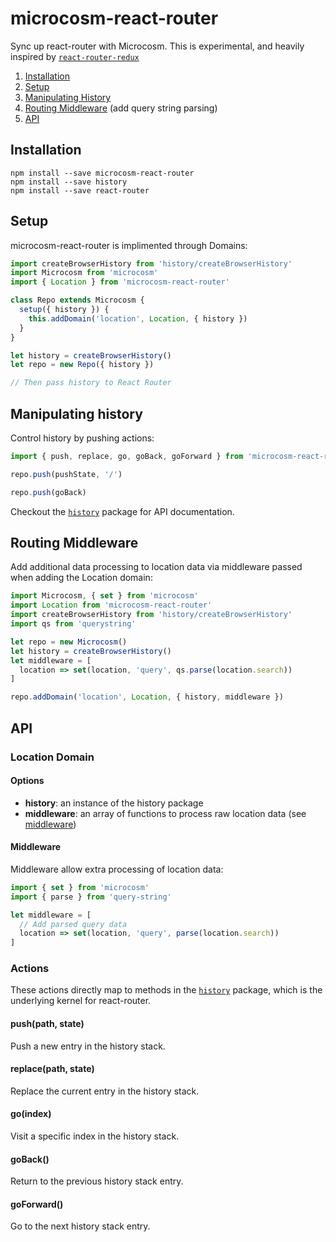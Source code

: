 # microcosm-react-router

Sync up react-router with Microcosm. This is experimental, and heavily
inspired by [`react-router-redux`](https://github.com/ReactTraining/react-router/tree/master/packages/react-router-redux)

1. [Installation](#installation)
2. [Setup](#setup)
3. [Manipulating History](#manipulating-history)
4. [Routing Middleware](#routing-middleware) (add query string parsing)
5. [API](#api)

## Installation

```shell
npm install --save microcosm-react-router
npm install --save history
npm install --save react-router
```

## Setup

microcosm-react-router is implimented through Domains:

```javascript
import createBrowserHistory from 'history/createBrowserHistory'
import Microcosm from 'microcosm'
import { Location } from 'microcosm-react-router'

class Repo extends Microcosm {
  setup({ history }) {
    this.addDomain('location', Location, { history })
  }
}

let history = createBrowserHistory()
let repo = new Repo({ history })

// Then pass history to React Router
```

## Manipulating history

Control history by pushing actions:

```javascript
import { push, replace, go, goBack, goForward } from 'microcosm-react-router'

repo.push(pushState, '/')

repo.push(goBack)
```

Checkout the [`history`](https://github.com/ReactTraining/history)
package for API documentation.

## Routing Middleware

Add additional data processing to location data via middleware passed
when adding the Location domain:

```javascript
import Microcosm, { set } from 'microcosm'
import Location from 'microcosm-react-router'
import createBrowserHistory from 'history/createBrowserHistory'
import qs from 'querystring'

let repo = new Microcosm()
let history = createBrowserHistory()
let middleware = [
  location => set(location, 'query', qs.parse(location.search))
]

repo.addDomain('location', Location, { history, middleware })
```

## API

### Location Domain

#### Options

- **history**: an instance of the history package
- **middleware**: an array of functions to process raw location data (see [middleware](#middleware))

#### Middleware

Middleware allow extra processing of location data:

```javascript
import { set } from 'microcosm'
import { parse } from 'query-string'

let middleware = [
  // Add parsed query data 
  location => set(location, 'query', parse(location.search))
]
```

### Actions

These actions directly map to methods in
the [`history`](https://github.com/ReactTraining/history) package,
which is the underlying kernel for react-router.

#### push(path, state)

Push a new entry in the history stack.

#### replace(path, state)

Replace the current entry in the history stack.

#### go(index)

Visit a specific index in the history stack.

#### goBack()

Return to the previous history stack entry.

#### goForward()

Go to the next history stack entry.

